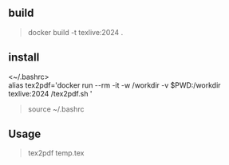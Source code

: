 ## build
>docker build -t texlive:2024 .


## install
<~/.bashrc>  
alias tex2pdf='docker run --rm -it -w /workdir -v $PWD:/workdir texlive:2024 /tex2pdf.sh '  

>source ~/.bashrc

## Usage
>tex2pdf temp.tex


